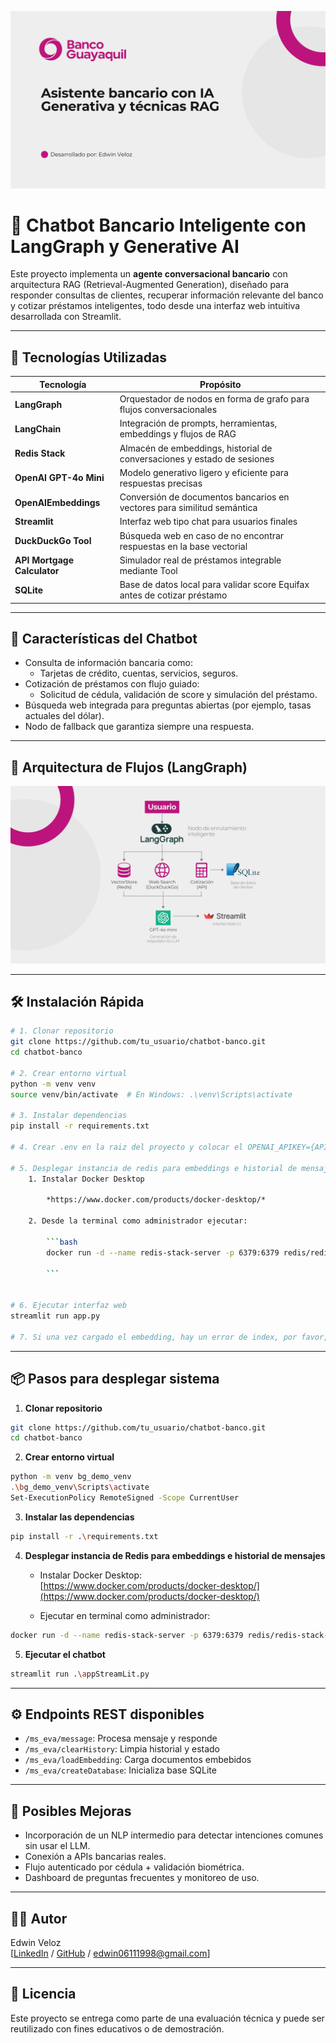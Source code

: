 ![cover](/images/cover.jpg)

# 💬 Chatbot Bancario Inteligente con LangGraph y Generative AI

Este proyecto implementa un **agente conversacional bancario** con arquitectura RAG (Retrieval-Augmented Generation), diseñado para responder consultas de clientes, recuperar información relevante del banco y cotizar préstamos inteligentes, todo desde una interfaz web intuitiva desarrollada con Streamlit.

---

## 🚀 Tecnologías Utilizadas

| Tecnología                    | Propósito                                                                 |
|------------------------------|--------------------------------------------------------------------------|
| **LangGraph**                | Orquestador de nodos en forma de grafo para flujos conversacionales      |
| **LangChain**                | Integración de prompts, herramientas, embeddings y flujos de RAG         |
| **Redis Stack**              | Almacén de embeddings, historial de conversaciones y estado de sesiones  |
| **OpenAI GPT-4o Mini**       | Modelo generativo ligero y eficiente para respuestas precisas            |
| **OpenAIEmbeddings**         | Conversión de documentos bancarios en vectores para similitud semántica  |
| **Streamlit**                | Interfaz web tipo chat para usuarios finales                              |
| **DuckDuckGo Tool**          | Búsqueda web en caso de no encontrar respuestas en la base vectorial     |
| **API Mortgage Calculator**  | Simulador real de préstamos integrable mediante Tool                     |
| **SQLite**                   | Base de datos local para validar score Equifax antes de cotizar préstamo |

---

## 🎯 Características del Chatbot

- Consulta de información bancaria como:
  - Tarjetas de crédito, cuentas, servicios, seguros.
- Cotización de préstamos con flujo guiado:
  - Solicitud de cédula, validación de score y simulación del préstamo.
- Búsqueda web integrada para preguntas abiertas (por ejemplo, tasas actuales del dólar).
- Nodo de fallback que garantiza siempre una respuesta.

---

## 🧠 Arquitectura de Flujos (LangGraph)

![diagrama](/images/diagrama.jpg)

---

## 🛠 Instalación Rápida

```bash
# 1. Clonar repositorio
git clone https://github.com/tu_usuario/chatbot-banco.git
cd chatbot-banco

# 2. Crear entorno virtual
python -m venv venv
source venv/bin/activate  # En Windows: .\venv\Scripts\activate

# 3. Instalar dependencias
pip install -r requirements.txt

# 4. Crear .env en la raiz del proyecto y colocar el OPENAI_APIKEY={APIKEY}, por favor, solicitar la API

# 5. Desplegar instancia de redis para embeddings e historial de mensajes:
    1. Instalar Docker Desktop
        
        *https://www.docker.com/products/docker-desktop/*
        
    2. Desde la terminal como administrador ejecutar:
        
        ```bash
        docker run -d --name redis-stack-server -p 6379:6379 redis/redis-stack-server:latest
        
        ```
        

# 6. Ejecutar interfaz web
streamlit run app.py

# 7. Si una vez cargado el embedding, hay un error de index, por favor, volver a correr el proyecto con el paso 5.
```

---

## 📦 Pasos para desplegar sistema

1. **Clonar repositorio**

```bash
git clone https://github.com/tu_usuario/chatbot-banco.git
cd chatbot-banco
```

2. **Crear entorno virtual**

```bash
python -m venv bg_demo_venv
.\bg_demo_venv\Scripts\activate
Set-ExecutionPolicy RemoteSigned -Scope CurrentUser
```

3. **Instalar las dependencias**

```bash
pip install -r .\requirements.txt
```

4. **Desplegar instancia de Redis para embeddings e historial de mensajes**

   - Instalar Docker Desktop:  
     [https://www.docker.com/products/docker-desktop/](https://www.docker.com/products/docker-desktop/)

   - Ejecutar en terminal como administrador:

```bash
docker run -d --name redis-stack-server -p 6379:6379 redis/redis-stack-server:latest
```

5. **Ejecutar el chatbot**

```bash
streamlit run .\appStreamLit.py
```

---

## ⚙️ Endpoints REST disponibles

- `/ms_eva/message`: Procesa mensaje y responde  
- `/ms_eva/clearHistory`: Limpia historial y estado  
- `/ms_eva/loadEmbedding`: Carga documentos embebidos  
- `/ms_eva/createDatabase`: Inicializa base SQLite  

---

## 🔮 Posibles Mejoras

- Incorporación de un NLP intermedio para detectar intenciones comunes sin usar el LLM.  
- Conexión a APIs bancarias reales.  
- Flujo autenticado por cédula + validación biométrica.  
- Dashboard de preguntas frecuentes y monitoreo de uso.  

---

## 👨‍💻 Autor

Edwin Veloz  
[[LinkedIn](https://www.linkedin.com/in/edwin-veloz-2153a9137/) / [GitHub](https://github.com/edwin06111998) / edwin06111998@gmail.com]

---

## 📄 Licencia

Este proyecto se entrega como parte de una evaluación técnica y puede ser reutilizado con fines educativos o de demostración.